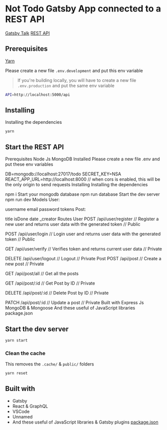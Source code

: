 # Not Todo Gatsby App connected to a REST API

[Gatsby Talk](https://building-apps-with-gatsby.netlify.com/)
[REST API](https://github.com/smakosh/not-todo-api)

## Prerequisites

[Yarn](https://yarnpkg.com/en/)

Please create a new file `.env.development` and put this env variable

> If you're building locally, you will have to create a new file `.env.production` and put the same env variable

```bash
API=http://localhost:5000/api
```

## Installing

Installing the dependencies

```bash
yarn
```

## Start the REST API



Prerequisites
Node Js
MongoDB Installed
Please create a new file .env and put these env variables

DB=mongodb://localhost:27017/todo
SECRET_KEY=NSA
REACT_APP_URL=http://localhost:8000 // when cors is enabled, this will be the only origin to send requests
Installing
Installing the dependencies

npm i
Start your mongodb database
npm run database
Start the dev server
npm run dev
Models
User:

username
email
password
tokens
Post:

title
isDone
date
_creator
Routes
User
POST /api/user/register
    // Register a new user and returns user data with the generated token
    // Public

POST /api/user/login
    // Login user and returns user data with the generated token
    // Public

GET /api/user/verify
    // Verifies token and returns current user data
    // Private

DELETE /api/user/logout
    // Logout
    // Private
Post
POST /api/post
    // Create a new post
    // Private

GET /api/post/all
    // Get all the posts

GET /api/post/:id
    // Get Post by ID
    // Private

DELETE /api/post/:id
    // Delete Post by ID
    // Private

PATCH /api/post/:id
    // Update a post
    // Private
Built with
Express Js
MongoDB & Mongoose
And these useful of JavaScript libraries package.json



## Start the dev server

```bash
yarn start
```

### Clean the cache

This removes the `.cache/` & `public/` folders

```bash
yarn reset
```

## Built with

- Gatsby
- React & GraphQL
- VSCode
- Unnamed
- And these useful of JavaScript libraries & Gatsby plugins [package.json](package.json)
